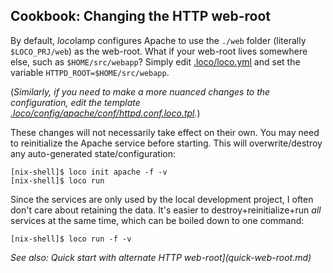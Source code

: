 ## Cookbook: Changing the HTTP web-root

By default, *loco*lamp configures Apache to use the `./web` folder (literally `$LOCO_PRJ/web`) as the web-root. What if your web-root lives somewhere else, such as `$HOME/src/webapp`? Simply edit [.loco/loco.yml](.loco/loco.yml) and set the variable `HTTPD_ROOT=$HOME/src/webapp`.

(*Similarly, if you need to make a more nuanced changes to the configuration, edit the template [.loco/config/apache/conf/httpd.conf.loco.tpl](.loco/config/apache/conf/httpd.conf.loco.tpl).*)

These changes will not necessarily take effect on their own. You may need to reinitialize the Apache service before starting. This will overwrite/destroy any auto-generated state/configuration:

```
[nix-shell]$ loco init apache -f -v
[nix-shell]$ loco run
```

Since the services are only used by the local development project, I often don't care about retaining the data. It's easier to destroy+reinitialize+run *all* services at the same time, which can be boiled down to one command:

```
[nix-shell]$ loco run -f -v
```

*See also: Quick start with alternate HTTP web-root](quick-web-root.md)*
